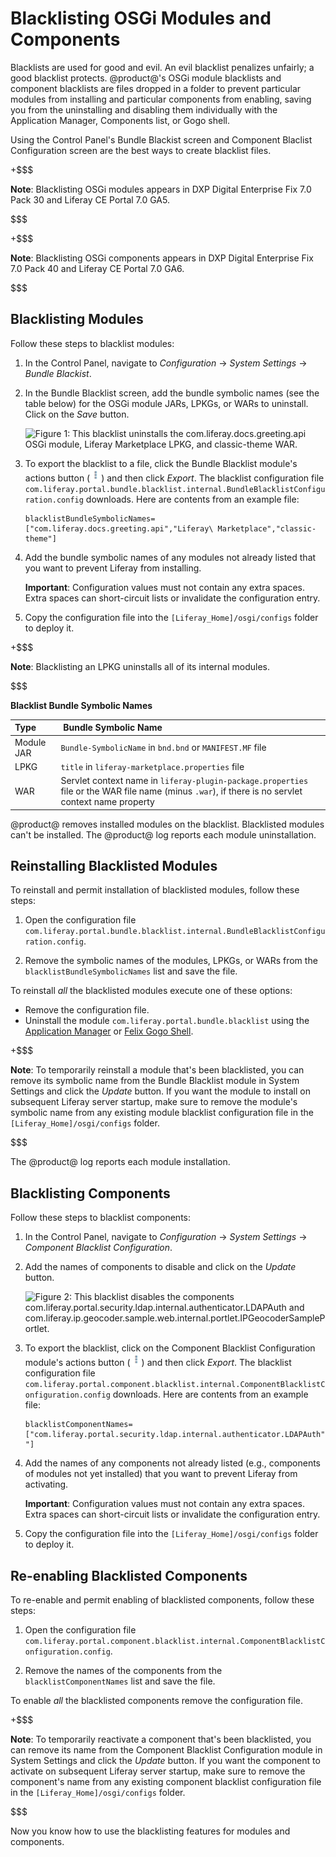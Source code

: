 # Blacklisting OSGi Modules and Components [](id=blacklisting-osgi-modules)

Blacklists are used for good and evil. An evil blacklist penalizes unfairly; a
good blacklist protects. @product@'s OSGi module blacklists and component
blacklists are files dropped in a folder to prevent particular modules from
installing and particular components from enabling, saving you from the
uninstalling and disabling them individually with the Application Manager,
Components list, or Gogo shell. 

Using the Control Panel's Bundle Blackist screen and Component Blaclist
Configuration screen are the best ways to create blacklist files. 

+$$$

**Note**: Blacklisting OSGi modules appears in DXP Digital Enterprise Fix 7.0
Pack 30 and Liferay CE Portal 7.0 GA5.

$$$

+$$$

**Note**: Blacklisting OSGi components appears in DXP Digital Enterprise Fix 7.0
Pack 40 and Liferay CE Portal 7.0 GA6.

$$$

## Blacklisting Modules [](id=blacklisting-steps)

Follow these steps to blacklist modules:

1.  In the Control Panel, navigate to *Configuration* &rarr; *System Settings* 
    &rarr; *Bundle Blackist*.  

2.  In the Bundle Blacklist screen, add the bundle symbolic names (see the table
    below) for the OSGi module JARs, LPKGs, or WARs to uninstall. Click on the
    *Save* button.
    
    ![Figure 1: This blacklist uninstalls the
    `com.liferay.docs.greeting.api` OSGi module, Liferay Marketplace LPKG, and
    `classic-theme` WAR.](../../images/bundle-blacklist-configuration.png)

3.  To export the blacklist to a file, click the Bundle Blacklist module's 
    actions button 
    (![Actions](../../images/icon-actions.png))
    and then click *Export*. The blacklist configuration file
    `com.liferay.portal.bundle.blacklist.internal.BundleBlacklistConfiguration.config`
    downloads. Here are contents from an example file:

        blacklistBundleSymbolicNames=["com.liferay.docs.greeting.api","Liferay\ Marketplace","classic-theme"]

4.  Add the bundle symbolic names of any modules not already listed that you
    want to prevent Liferay from installing. 

    **Important**: Configuration values must not contain any extra spaces. Extra
    spaces can short-circuit lists or invalidate the configuration entry.

5.  Copy the configuration file into the 
    `[Liferay_Home]/osgi/configs` folder to deploy it. 

+$$$

**Note**: Blacklisting an LPKG uninstalls all of its internal modules. 

$$$

**Blacklist Bundle Symbolic Names**

Type |  &nbsp;Bundle Symbolic Name | 
:--------- | :--------------|
 Module JAR | `Bundle-SymbolicName` in `bnd.bnd` or `MANIFEST.MF` file |
 LPKG | `title` in `liferay-marketplace.properties` file |
 WAR | Servlet context name in `liferay-plugin-package.properties` file or the WAR file name (minus `.war`), if there is no servlet context name property | 

@product@ removes installed modules on the blacklist. Blacklisted modules can't
be installed. The @product@ log reports each module uninstallation.

## Reinstalling Blacklisted Modules [](id=reinstalling-blacklisted-modules)

To reinstall and permit installation of blacklisted modules, follow these steps:

1.  Open the configuration file
    `com.liferay.portal.bundle.blacklist.internal.BundleBlacklistConfiguration.config`.

2.  Remove the symbolic names of the modules, LPKGs, or WARs from the
    `blacklistBundleSymbolicNames` list and save the file. 

To reinstall *all* the blacklisted modules execute one of these options:

-   Remove the configuration file.
-   Uninstall the module `com.liferay.portal.bundle.blacklist` using the
    [Application Manager](/discover/portal/-/knowledge_base/7-0/managing-and-configuring-apps#using-the-app-manager)
    or
    [Felix Gogo Shell](/develop/reference/-/knowledge_base/7-0/using-the-felix-gogo-shell).

+$$$

**Note**: To temporarily reinstall a module that's been blacklisted, you can 
remove its symbolic name from the Bundle Blacklist module in System Settings and
click the *Update* button. If you want the module to install on subsequent
Liferay server startup, make sure to remove the module's symbolic name from any
existing module blacklist configuration file in the
`[Liferay_Home]/osgi/configs` folder.

$$$

The @product@ log reports each module installation. 

## Blacklisting Components [](id=blacklisting-components)

Follow these steps to blacklist components:

1.  In the Control Panel, navigate to *Configuration* &rarr; *System Settings*
    &rarr; *Component Blacklist Configuration*.

2.  Add the names of components to disable and click on the *Update* button. 

    ![Figure 2: This blacklist disables the components 
    `com.liferay.portal.security.ldap.internal.authenticator.LDAPAuth` and 
    `com.liferay.ip.geocoder.sample.web.internal.portlet.IPGeocoderSamplePortlet`.](../../images/component-blacklist-configuration.png)

3.  To export the blacklist, click on the Component Blacklist Configuration 
    module's actions button 
    (![Actions](../../images/icon-actions.png))
    and then click *Export*. The blacklist configuration file
    `com.liferay.portal.component.blacklist.internal.ComponentBlacklistConfiguration.config`
    downloads. Here are contents from an example file:

        blacklistComponentNames=["com.liferay.portal.security.ldap.internal.authenticator.LDAPAuth","com.liferay.ip.geocoder.sample.web.internal.portlet.IPGeocoderSamplePortlet "]

4.  Add the names of any components not already listed (e.g., components of 
    modules not yet installed) that you want to prevent Liferay from activating.

    **Important**: Configuration values must not contain any extra spaces. Extra
    spaces can short-circuit lists or invalidate the configuration entry.

5.  Copy the configuration file into the `[Liferay_Home]/osgi/configs` folder to
    deploy it. 

## Re-enabling Blacklisted Components [](id=re-enabling-blacklisted-components)

To re-enable and permit enabling of blacklisted components, follow these steps:

1.  Open the configuration file
    `com.liferay.portal.component.blacklist.internal.ComponentBlacklistConfiguration.config`.

2.  Remove the names of the components from the `blacklistComponentNames` list
    and save the file. 

To enable *all* the blacklisted components remove the configuration file.

+$$$

**Note**: To temporarily reactivate a component that's been blacklisted, you can
remove its name from the Component Blacklist Configuration module in System
Settings and click the *Update* button. If you want the component to activate on
subsequent Liferay server startup, make sure to remove the component's name from
any existing component blacklist configuration file in the
`[Liferay_Home]/osgi/configs` folder.

$$$

Now you know how to use the blacklisting features for modules and components.
